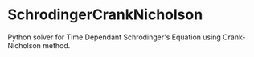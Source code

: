 # SchrodingerCrankNicholson
Python solver for Time Dependant Schrodinger's Equation using Crank-Nicholson method.

